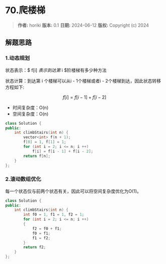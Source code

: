 # 70.爬楼梯

> **作者:** horiki
> **版本:** 0.1
> **日期:** 2024-06-12
> **版权:** Copyright (c) 2024

## 解题思路
### 1.动态规划

状态表示：$ f[i] $表示到达第$ i $阶楼梯有多少种方法

状态计算：到达第 i 个楼梯可以从i - 1个楼梯或者i - 2个楼梯到达，因此状态转移方程如下:

$$
f[i] = f[i - 1] + f[i - 2]
$$

- 时间复杂度：O(n)
- 空间复杂度：O(n)

```C++
class Solution {
public:
    int climbStairs(int n) {
        vector<int> f(n + 1);
        f[0] = 1, f[1] = 1;
        for (int i = 2; i <= n; i ++)
            f[i] = f[i - 1] + f[i - 2];
        return f[n];
    }
};
```

### 2.滚动数组优化

每一个状态仅与前两个状态有关，因此可以将空间复杂度优化为O(1)。

```C++
class Solution {
public:
    int climbStairs(int n) {
        int f0 = 1, f1 = 1, f2 = 1;
        for (int i = 2; i <= n; i ++)
        {
            f2 = f0 + f1;
            f0 = f1;
            f1 = f2;
        }
        return f2;
    }
};
```
